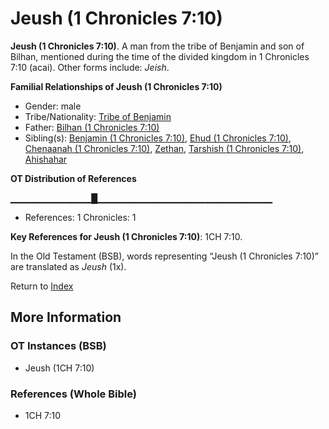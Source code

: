 # Jeush (1 Chronicles 7:10)
**Jeush (1 Chronicles 7:10)**. 
A man from the tribe of Benjamin and son of Bilhan, mentioned during the time of the divided kingdom in 1 Chronicles 7:10 (acai). 
Other forms include: 
*Jeish*. 




**Familial Relationships of Jeush (1 Chronicles 7:10)**


* Gender: male
* Tribe/Nationality: [Tribe of Benjamin](../../../groups/md/acai/Benjamin.md)
* Father: [Bilhan (1 Chronicles 7:10)](Bilhan.2.md)
* Sibling(s): [Benjamin (1 Chronicles 7:10)](Benjamin.2.md), [Ehud (1 Chronicles 7:10)](Ehud.2.md), [Chenaanah (1 Chronicles 7:10)](Chenaanah.2.md), [Zethan](Zethan.md), [Tarshish (1 Chronicles 7:10)](Tarshish.2.md), [Ahishahar](Ahishahar.md)


**OT Distribution of References**

▁▁▁▁▁▁▁▁▁▁▁▁█▁▁▁▁▁▁▁▁▁▁▁▁▁▁▁▁▁▁▁▁▁▁▁▁▁▁
* References: 1 Chronicles: 1



**Key References for Jeush (1 Chronicles 7:10)**: 
1CH 7:10. 


In the Old Testament (BSB), words representing “Jeush (1 Chronicles 7:10)” are translated as 
*Jeush* (1x). 




Return to [Index](00-Index.md)

## More Information

### OT Instances (BSB)

* Jeush (1CH 7:10)



### References (Whole Bible)

* 1CH 7:10



